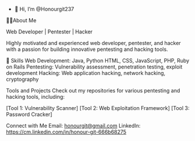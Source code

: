 - 👋 Hi, I’m @Honourgit237 


👨‍🔬About Me

Web Developer | Pentester | Hacker

Highly motivated and experienced web developer, pentester, and hacker with a passion for building innovative pentesting and hacking tools.

🤹
Skills
Web Development: Java, Python HTML, CSS, JavaScript, PHP, Ruby on Rails
Pentesting: Vulnerability assessment, penetration testing, exploit development
Hacking: Web application hacking, network hacking, cryptography

Tools and Projects
Check out my repositories for various pentesting and hacking tools, including:

[Tool 1: Vulnerability Scanner]
[Tool 2: Web Exploitation Framework]
[Tool 3: Password Cracker]

Connect with Me
Email: honourgit@gmail.com
LinkedIn: https://cm.linkedin.com/in/honour-git-666b68275
